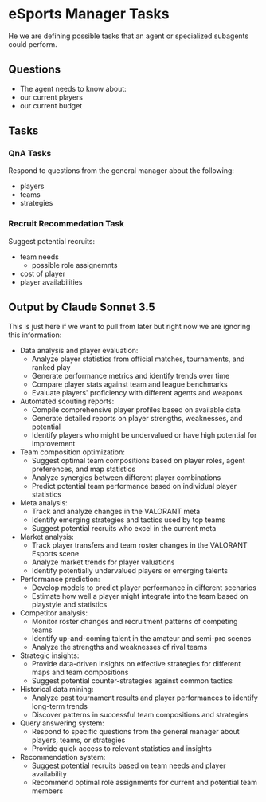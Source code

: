 # eSports Manager Tasks

He we are defining possible tasks that an agent or specialized subagents could perform.

## Questions

- The agent needs to know about:
 - our current players
 - our current budget


## Tasks

### QnA Tasks

Respond to questions from the general manager about the following:
- players
- teams
- strategies

### Recruit Recommedation Task

Suggest potential recruits:
- team needs
    - possible role assignemnts
- cost of player
- player availabilities 

## Output by Claude Sonnet 3.5

This is just here if we want to pull from later but right now we are ignoring this information:

- Data analysis and player evaluation:
  - Analyze player statistics from official matches, tournaments, and ranked play
  - Generate performance metrics and identify trends over time
  - Compare player stats against team and league benchmarks
  - Evaluate players' proficiency with different agents and weapons
- Automated scouting reports:
  - Compile comprehensive player profiles based on available data
  - Generate detailed reports on player strengths, weaknesses, and potential
  - Identify players who might be undervalued or have high potential for improvement
- Team composition optimization:
  - Suggest optimal team compositions based on player roles, agent preferences, and map statistics
  - Analyze synergies between different player combinations
  - Predict potential team performance based on individual player statistics
- Meta analysis:
  - Track and analyze changes in the VALORANT meta
  - Identify emerging strategies and tactics used by top teams
  - Suggest potential recruits who excel in the current meta
- Market analysis:
  - Track player transfers and team roster changes in the VALORANT Esports scene
  - Analyze market trends for player valuations
  - Identify potentially undervalued players or emerging talents
- Performance prediction:
  - Develop models to predict player performance in different scenarios
  - Estimate how well a player might integrate into the team based on playstyle and statistics
- Competitor analysis:
  - Monitor roster changes and recruitment patterns of competing teams
  - Identify up-and-coming talent in the amateur and semi-pro scenes
  - Analyze the strengths and weaknesses of rival teams
- Strategic insights:
  - Provide data-driven insights on effective strategies for different maps and team compositions
  - Suggest potential counter-strategies against common tactics
- Historical data mining:
  - Analyze past tournament results and player performances to identify long-term trends
  - Discover patterns in successful team compositions and strategies
- Query answering system:
  - Respond to specific questions from the general manager about players, teams, or strategies
  - Provide quick access to relevant statistics and insights
- Recommendation system:
  - Suggest potential recruits based on team needs and player availability
  - Recommend optimal role assignments for current and potential team members